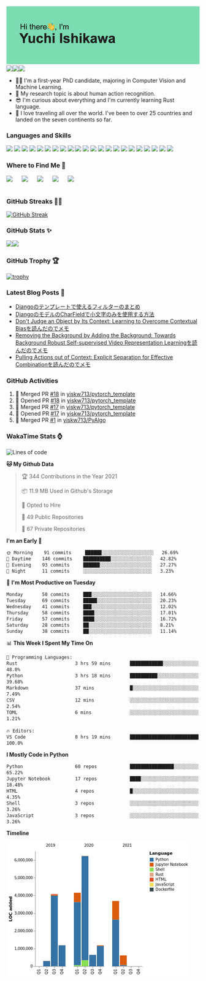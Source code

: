 <img src="https://github.com/yiskw713/yiskw713/blob/master/header.png?raw=true">

<a href="http://yiskw713.github.io">
  <img align="left" src="https://img.shields.io/website?down_color=red&down_message=down&label=MY%20WEBSITE&style=for-the-badge&up_message=up&url=http%3A%2F%2Fyiskw713.github.io" />
</a>
<a href="https://yiskw713.hatenablog.com/">
  <img align="left" src="https://img.shields.io/website?down_color=red&down_message=down&label=MY%20BLOG&style=for-the-badge&up_message=open&up_color=blue&url=https://yiskw713.hatenablog.com/" />
</a>
<a href="https://twitter.com/yciskw_">
  <img align="left" src="https://img.shields.io/twitter/follow/yciskw_?logo=Twitter&style=for-the-badge" />
</a>

<br />
<br />

* 👨‍💻 I'm a first-year PhD candidate, majoring in Computer Vision and Machine Learning. 
* 🧪 My research topic is about human action recognition.
* 😎 I'm curious about everything and I'm currently learning Rust language.
* 🎒 I love traveling all over the world. I've been to over 25 countries and landed on the seven continents so far.

### Languages and Skills

<p>
<img src="https://img.shields.io/badge/-Python-3776AB?style=flat-square&logo=Python&logoColor=white"/>
<img src="https://img.shields.io/badge/-PyTorch-EE4C2C?style=flat-square&logo=PyTorch&logoColor=white"/>
<img src="https://img.shields.io/badge/-pandas-150458?style=flat-square&logo=pandas&logoColor=white"/>
<img src="https://img.shields.io/badge/-Django-092E20?style=flat-square&logo=Django&logoColor=white"/>
<img src="https://img.shields.io/badge/-Rust-000000?style=flat-square&logo=Rust&logoColor=white"/>
<img src="https://img.shields.io/badge/-JavaScript-F7DF1E?style=flat-square&logo=JavaScript&logoColor=black"/>
<img src="https://img.shields.io/badge/-TypeScript-007ACC?style=flat-square&logo=TypeScript&logoColor=white"/>
<img src="https://img.shields.io/badge/-Vue.js-42B883?style=flat-square&logo=Vue.js&logoColor=white"/>
<img src="https://img.shields.io/badge/-Nuxt.js-00C58E?style=flat-square&logo=Vue.js&logoColor=white"/>
<img src="https://img.shields.io/badge/-C++-00599C?style=flat-square&logo=c%2B%2B&logoColor=white"/>
<img src="https://img.shields.io/badge/-HTML5-E34F26?style=flat-square&logo=HTML5&logoColor=white"/>
<img src="https://img.shields.io/badge/-CSS3-1572B6?style=flat-square&logo=CSS3&logoColor=white"/>
<img src="https://img.shields.io/badge/-Sass-1572B6?style=flat-square&logo=SASS&logoColor=white"/>
<img src="https://img.shields.io/badge/-MySQL-F29111?style=flat-square&logo=MySQL&logoColor=white"/>
<img src="https://img.shields.io/badge/-PostgreSQL-F29111?style=flat-square&logo=PostgreSQL&logoColor=white"/>
<img src="https://img.shields.io/badge/-Visual%20Studio%20Code-23A9F2?style=flat-square&logo=Visual%20Studio%20Code&logoColor=white"/>
<img src="https://img.shields.io/badge/-Vim-1572B6?style=flat-square&logo=Vim&logoColor=white"/>
<img src="https://img.shields.io/badge/-Github-181717?style=flat-square&logo=GitHub&logoColor=white"/>
<img src="https://img.shields.io/badge/-Git-F44D27?style=flat-square&logo=Git&logoColor=white"/>
<img src="https://img.shields.io/badge/-Google%20Cloud-4285F4?style=flat-square&logo=Google%20Cloud&logoColor=white"/>
<img src="https://img.shields.io/badge/-Amazon%20AWS-232F3E?style=flat-square&logo=Amazon%20AWS&logoColor=white"/>
<img src="https://img.shields.io/badge/-Docker-2496ED?style=flat-square&logo=Docker&logoColor=white"/>
</p>

### Where to Find Me 👀

[<img align="left" width="40px" src="https://img.icons8.com/fluent/96/000000/domain.png" />][website]
[<img align="left" width="40px" src="https://img.icons8.com/color/96/000000/twitter-squared.png" />][twitter]
[<img align="left" width="40px" src="https://img.icons8.com/color/96/000000/linkedin.png" />][linkedin]
[<img align="left" width="40px" src="https://img.icons8.com/color/96/000000/instagram-new.png" />][instagram]
[<img align="left" width="40px" src="https://img.icons8.com/color/96/000000/facebook.png" />][facebook]

<br />
<br />

### GitHub Streaks 🏃‍♂️

[![GitHub Streak](http://github-readme-streak-stats.herokuapp.com?user=yiskw713&theme=gotham&hide_border=true)](https://git.io/streak-stats)

### GitHub Stats ✨

<img align="left" src="https://github-readme-stats.yiskw713.vercel.app/api?username=yiskw713&count_private=true&show_icons=true&theme=gotham&include_all_commits=true" />
<img src="https://github-readme-stats.yiskw713.vercel.app/api/top-langs/?username=yiskw713&hide=jupyter%20notebook&layout=compact&theme=gotham" />

<br />

### GitHub Trophy 🏆

[![trophy](https://github-profile-trophy.vercel.app/?username=yiskw713&theme=alduin)](https://github.com/ryo-ma/github-profile-trophy)

### Latest Blog Posts 📕

<!-- BLOG-POST-LIST:START -->
- [Djangoのテンプレートで使えるフィルターのまとめ](https://yiskw713.hatenablog.com/entry/2021/05/04/183447)
- [DjangoのモデルのCharFieldで小文字のみを使用する方法](https://yiskw713.hatenablog.com/entry/2021/05/04/175637)
- [Don't Judge an Object by Its Context: Learning to Overcome Contextual Biasを読んだのでメモ](https://yiskw713.hatenablog.com/entry/2021/04/09/145405)
- [Removing the Background by Adding the Background: Towards Background Robust Self-supervised Video Representation Learningを読んだのでメモ](https://yiskw713.hatenablog.com/entry/2021/04/08/213641)
- [Pulling Actions out of Context: Explicit Separation for Effective Combinationを読んだのでメモ](https://yiskw713.hatenablog.com/entry/2021/04/08/212843)
<!-- BLOG-POST-LIST:END -->

### GitHub Activities

<!--START_SECTION:activity-->
1. 🎉 Merged PR [#18](https://github.com/yiskw713/pytorch_template/pull/18) in [yiskw713/pytorch_template](https://github.com/yiskw713/pytorch_template)
2. 💪 Opened PR [#18](https://github.com/yiskw713/pytorch_template/pull/18) in [yiskw713/pytorch_template](https://github.com/yiskw713/pytorch_template)
3. 🎉 Merged PR [#17](https://github.com/yiskw713/pytorch_template/pull/17) in [yiskw713/pytorch_template](https://github.com/yiskw713/pytorch_template)
4. 💪 Opened PR [#17](https://github.com/yiskw713/pytorch_template/pull/17) in [yiskw713/pytorch_template](https://github.com/yiskw713/pytorch_template)
5. 🎉 Merged PR [#1](https://github.com/yiskw713/PyAlgo/pull/1) in [yiskw713/PyAlgo](https://github.com/yiskw713/PyAlgo)
<!--END_SECTION:activity-->

### WakaTime Stats ⌚️

<!--START_SECTION:waka-->
![Lines of code](https://img.shields.io/badge/From%20Hello%20World%20I%27ve%20Written-22.1%20million%20lines%20of%20code-blue)

**🐱 My Github Data** 

> 🏆 344 Contributions in the Year 2021
 > 
> 📦 11.9 MB Used in Github's Storage 
 > 
> 💼 Opted to Hire
 > 
> 📜 49 Public Repositories 
 > 
> 🔑 67 Private Repositories  
 > 
**I'm an Early 🐤** 

```text
🌞 Morning    91 commits     ██████░░░░░░░░░░░░░░░░░░░   26.69% 
🌆 Daytime    146 commits    ██████████░░░░░░░░░░░░░░░   42.82% 
🌃 Evening    93 commits     ██████░░░░░░░░░░░░░░░░░░░   27.27% 
🌙 Night      11 commits     ░░░░░░░░░░░░░░░░░░░░░░░░░   3.23%

```
📅 **I'm Most Productive on Tuesday** 

```text
Monday       50 commits     ███░░░░░░░░░░░░░░░░░░░░░░   14.66% 
Tuesday      69 commits     █████░░░░░░░░░░░░░░░░░░░░   20.23% 
Wednesday    41 commits     ███░░░░░░░░░░░░░░░░░░░░░░   12.02% 
Thursday     58 commits     ████░░░░░░░░░░░░░░░░░░░░░   17.01% 
Friday       57 commits     ████░░░░░░░░░░░░░░░░░░░░░   16.72% 
Saturday     28 commits     ██░░░░░░░░░░░░░░░░░░░░░░░   8.21% 
Sunday       38 commits     ██░░░░░░░░░░░░░░░░░░░░░░░   11.14%

```


📊 **This Week I Spent My Time On** 

```text
💬 Programming Languages: 
Rust                     3 hrs 59 mins       ████████████░░░░░░░░░░░░░   48.0% 
Python                   3 hrs 18 mins       ██████████░░░░░░░░░░░░░░░   39.68% 
Markdown                 37 mins             █░░░░░░░░░░░░░░░░░░░░░░░░   7.49% 
CSV                      12 mins             ░░░░░░░░░░░░░░░░░░░░░░░░░   2.54% 
TOML                     6 mins              ░░░░░░░░░░░░░░░░░░░░░░░░░   1.21%

🔥 Editors: 
VS Code                  8 hrs 19 mins       █████████████████████████   100.0%

```

**I Mostly Code in Python** 

```text
Python                   60 repos            ████████████████░░░░░░░░░   65.22% 
Jupyter Notebook         17 repos            ████░░░░░░░░░░░░░░░░░░░░░   18.48% 
HTML                     4 repos             █░░░░░░░░░░░░░░░░░░░░░░░░   4.35% 
Shell                    3 repos             ░░░░░░░░░░░░░░░░░░░░░░░░░   3.26% 
JavaScript               3 repos             ░░░░░░░░░░░░░░░░░░░░░░░░░   3.26%

```


**Timeline**

![Chart not found](https://raw.githubusercontent.com/yiskw713/yiskw713/master/charts/bar_graph.png) 


<!--END_SECTION:waka-->


[website]: https://yiskw713.github.io
[twitter]: https://twitter.com/yciskw_
[instagram]: https://www.instagram.com/yciskw_/
[linkedin]: https://www.linkedin.com/in/yiskw713/
[facebook]: https://www.facebook.com/yuchi.ishikawa.7
[blog]: https://yiskw713.hatenablog.com/
